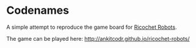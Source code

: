 # Codenames
A simple attempt to reproduce the game board for [Ricochet Robots](https://en.wikipedia.org/wiki/Ricochet_Robot).

The game can be played here: http://ankitcodr.github.io/ricochet-robots/
